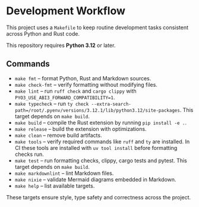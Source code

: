# Development Workflow

This project uses a `Makefile` to keep routine development tasks consistent
across Python and Rust code.

This repository requires **Python 3.12** or later.

## Commands

- `make fmt` – format Python, Rust and Markdown sources.
- `make check-fmt` – verify formatting without modifying files.
- `make lint` – run `ruff check` and `cargo clippy` with
  `PYO3_USE_ABI3_FORWARD_COMPATIBILITY=1`.
- `make typecheck` – run
  `ty check --extra-search-path=/root/.pyenv/versions/3.12.1/lib/python3.12/site-packages`.
  This target depends on `make build`.
- `make build` – compile the Rust extension by running `pip install -e .`.
- `make release` – build the extension with optimizations.
- `make clean` – remove build artifacts.
- `make tools` – verify required commands like `ruff` and `ty` are installed. In
  CI these tools are installed with `uv tool install` before formatting checks
  run.
- `make test` – run formatting checks, clippy, cargo tests and pytest. This
  target depends on `make build`.
- `make markdownlint` – lint Markdown files.
- `make nixie` – validate Mermaid diagrams embedded in Markdown.
- `make help` – list available targets.

These targets ensure style, type safety and correctness across the project.
